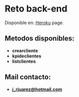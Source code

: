 # Reto back-end


Disponible en: [Heroku](https://dashboard.heroku.com/apps) page.<br>



## Metodos disponibles:
* **crearcliente**
* **kpideclientes**
* **listclientes**



## Mail contacto:
* **j_rjuarez@hotmail.com**
